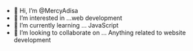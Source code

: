 - 👋 Hi, I’m @MercyAdisa
- 👀 I’m interested in ...web development
- 🌱 I’m currently learning ... JavaScript
- 💞️ I’m looking to collaborate on ... Anything related to website development


